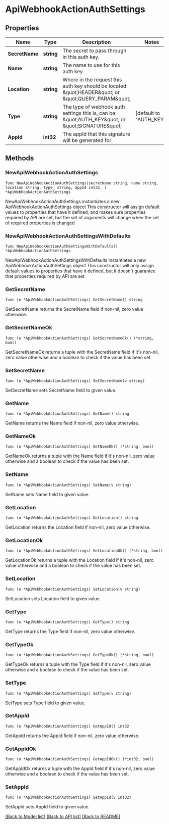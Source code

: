 # ApiWebhookActionAuthSettings

## Properties

Name | Type | Description | Notes
------------ | ------------- | ------------- | -------------
**SecretName** | **string** | The secret to pass through in this auth key. | 
**Name** | **string** | The name to use for this auth key. | 
**Location** | **string** | Where in the request this auth key should be located: \&quot;HEADER\&quot; or \&quot;QUERY_PARAM\&quot; | 
**Type** | **string** | The type of webhook auth settings this is, can be: \&quot;AUTH_KEY\&quot; or \&quot;SIGNATURE\&quot; | [default to "AUTH_KEY"]
**AppId** | **int32** | The appId that this signature will be generated for. | 

## Methods

### NewApiWebhookActionAuthSettings

`func NewApiWebhookActionAuthSettings(secretName string, name string, location string, type_ string, appId int32, ) *ApiWebhookActionAuthSettings`

NewApiWebhookActionAuthSettings instantiates a new ApiWebhookActionAuthSettings object
This constructor will assign default values to properties that have it defined,
and makes sure properties required by API are set, but the set of arguments
will change when the set of required properties is changed

### NewApiWebhookActionAuthSettingsWithDefaults

`func NewApiWebhookActionAuthSettingsWithDefaults() *ApiWebhookActionAuthSettings`

NewApiWebhookActionAuthSettingsWithDefaults instantiates a new ApiWebhookActionAuthSettings object
This constructor will only assign default values to properties that have it defined,
but it doesn't guarantee that properties required by API are set

### GetSecretName

`func (o *ApiWebhookActionAuthSettings) GetSecretName() string`

GetSecretName returns the SecretName field if non-nil, zero value otherwise.

### GetSecretNameOk

`func (o *ApiWebhookActionAuthSettings) GetSecretNameOk() (*string, bool)`

GetSecretNameOk returns a tuple with the SecretName field if it's non-nil, zero value otherwise
and a boolean to check if the value has been set.

### SetSecretName

`func (o *ApiWebhookActionAuthSettings) SetSecretName(v string)`

SetSecretName sets SecretName field to given value.


### GetName

`func (o *ApiWebhookActionAuthSettings) GetName() string`

GetName returns the Name field if non-nil, zero value otherwise.

### GetNameOk

`func (o *ApiWebhookActionAuthSettings) GetNameOk() (*string, bool)`

GetNameOk returns a tuple with the Name field if it's non-nil, zero value otherwise
and a boolean to check if the value has been set.

### SetName

`func (o *ApiWebhookActionAuthSettings) SetName(v string)`

SetName sets Name field to given value.


### GetLocation

`func (o *ApiWebhookActionAuthSettings) GetLocation() string`

GetLocation returns the Location field if non-nil, zero value otherwise.

### GetLocationOk

`func (o *ApiWebhookActionAuthSettings) GetLocationOk() (*string, bool)`

GetLocationOk returns a tuple with the Location field if it's non-nil, zero value otherwise
and a boolean to check if the value has been set.

### SetLocation

`func (o *ApiWebhookActionAuthSettings) SetLocation(v string)`

SetLocation sets Location field to given value.


### GetType

`func (o *ApiWebhookActionAuthSettings) GetType() string`

GetType returns the Type field if non-nil, zero value otherwise.

### GetTypeOk

`func (o *ApiWebhookActionAuthSettings) GetTypeOk() (*string, bool)`

GetTypeOk returns a tuple with the Type field if it's non-nil, zero value otherwise
and a boolean to check if the value has been set.

### SetType

`func (o *ApiWebhookActionAuthSettings) SetType(v string)`

SetType sets Type field to given value.


### GetAppId

`func (o *ApiWebhookActionAuthSettings) GetAppId() int32`

GetAppId returns the AppId field if non-nil, zero value otherwise.

### GetAppIdOk

`func (o *ApiWebhookActionAuthSettings) GetAppIdOk() (*int32, bool)`

GetAppIdOk returns a tuple with the AppId field if it's non-nil, zero value otherwise
and a boolean to check if the value has been set.

### SetAppId

`func (o *ApiWebhookActionAuthSettings) SetAppId(v int32)`

SetAppId sets AppId field to given value.



[[Back to Model list]](../README.md#documentation-for-models) [[Back to API list]](../README.md#documentation-for-api-endpoints) [[Back to README]](../README.md)


